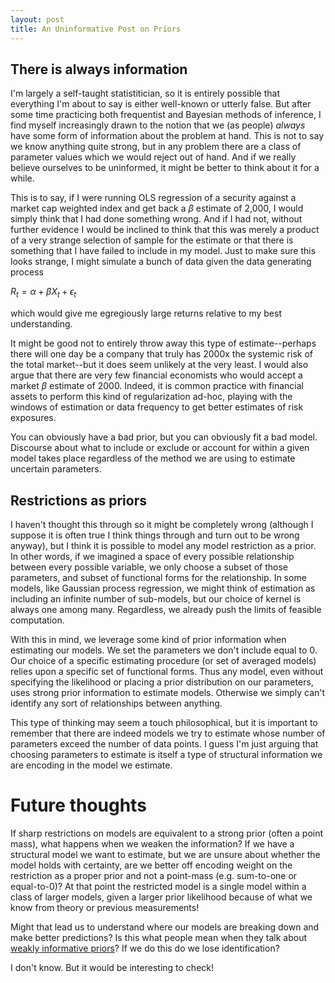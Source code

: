 ```yaml
---
layout: post
title: An Uninformative Post on Priors
---
```


## There is always information

I'm largely a self-taught statistitician, so it is entirely possible that everything I'm about to say is either well-known or utterly false. But after some time practicing both frequentist and Bayesian methods of inference, I find myself increasingly drawn to the notion that we (as people) _always_ have some form of information about the problem at hand. This is not to say we know anything quite strong, but in any problem there are a class of parameter values which we would reject out of hand. And if we really believe ourselves to be uninformed, it might be better to think about it for a while.

This is to say, if I were running OLS regression of a security against a market cap weighted index and get back a $\beta$ estimate of 2,000, I would simply think that I had done something wrong. And if I had not, without further evidence I would be inclined to think that this was merely a product of a very strange selection of sample for the estimate or that there is something that I have failed to include in my model. Just to make sure this looks strange, I might simulate a bunch of data given the data generating process

$R_t = \alpha + \beta X_t + \epsilon_t$

which would give me egregiously large returns relative to my best understanding.

It might be good not to entirely throw away this type of estimate--perhaps there will one day be a company that truly has 2000x the systemic risk of the total market--but it does seem unlikely at the very least. I would also argue that there are very few financial economists who would accept a market $\beta$ estimate of 2000. Indeed, it is common practice with financial assets to perform this kind of regularization ad-hoc, playing with the windows of estimation or data frequency to get better estimates of risk exposures.

You can obviously have a bad prior, but you can obviously fit a bad model. Discourse about what to include or exclude or account for within a given model takes place regardless of the method we are using to estimate uncertain parameters.

## Restrictions as priors

I haven't thought this through so it might be completely wrong (although I suppose it is often true I think things through and turn out to be wrong anyway), but I think it is possible to model any model restriction as a prior. In other words, if we imagined a space of every possible relationship between every possible variable, we only choose a subset of those parameters, and subset of functional forms for the relationship. In some models, like Gaussian process regression, we might think of estimation as including an infinite number of sub-models, but our choice of kernel is always one among many. Regardless, we already push the limits of feasible computation.

With this in mind, we leverage some kind of prior information when estimating our models. We set the parameters we don't include equal to 0. Our choice of a specific estimating procedure (or set of averaged models) relies upon a specific set of functional forms. Thus any model, even without specifying the likelihood or placing a prior distribution on our parameters, uses strong prior information to estimate models. Otherwise we simply can't identify any sort of relationships between anything.

This type of thinking may seem a touch philosophical, but it is important to remember that there are indeed models we try to estimate whose number of parameters exceed the number of data points. I guess I'm just arguing that choosing parameters to estimate is itself a type of structural information we are encoding in the model we estimate.

# Future thoughts

If sharp restrictions on models are equivalent to a strong prior (often a point mass), what happens when we weaken the information? If we have a structural model we want to estimate, but we are unsure about whether the model holds with certainty, are we better off encoding weight on the restriction as a proper prior and not a point-mass (e.g. sum-to-one or equal-to-0)? At that point the restricted model is a single model within a class of larger models, given a larger prior likelihood because of what we know from theory or previous measurements!

Might that lead us to understand where our models are breaking down and make better predictions? Is this what people mean when they talk about [weakly informative priors](https://www.mdpi.com/1099-4300/19/10/555/htm)? If we do this do we lose identification?

I don't know. But it would be interesting to check!
